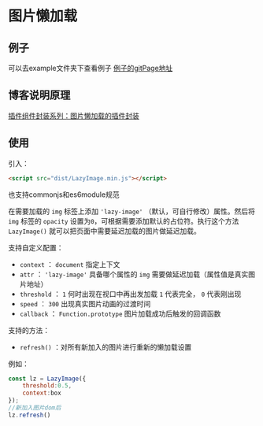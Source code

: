 # 图片懒加载

## 例子
可以去example文件夹下查看例子
[例子的gitPage地址](https://mtt3366.github.io/image-lazy-load-plugin/example/index.html)
## 博客说明原理
[插件组件封装系列：图片懒加载的插件封装](https://juejin.cn/post/6988026736382312485/)
## 使用
引入：
```html
<script src="dist/LazyImage.min.js"></script>
```
也支持commonjs和es6module规范

在需要加载的 ` img ` 标签上添加 ` 'lazy-image' ` （默认，可自行修改）属性。然后将 ` img ` 标签的 ` opacity ` 设置为`0`，可根据需要添加默认的占位符。执行这个方法 ` LazyImage() ` 就可以把页面中需要延迟加载的图片做延迟加载。

支持自定义配置：

+  ` context ` ： ` document `  指定上下文
+  ` attr ` ： ` 'lazy-image' `  具备哪个属性的 ` img ` 需要做延迟加载（属性值是真实图片地址）
+  ` threshold ` ： ` 1 ` 何时出现在视口中再出发加载 ` 1 ` 代表完全， ` 0 ` 代表刚出现
+  ` speed ` ： ` 300 `  出现真实图片动画的过渡时间
+  ` callback ` ： ` Function.prototype `  图片加载成功后触发的回调函数

支持的方法：
+  ` refresh() ` ：对所有新加入的图片进行重新的懒加载设置

例如：

```js
const lz = LazyImage({
    threshold:0.5,
    context:box
});
//新加入图片dom后
lz.refresh()
```
